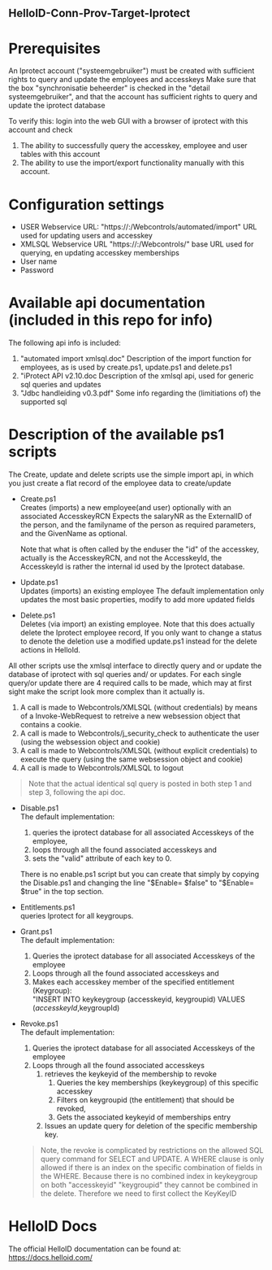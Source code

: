 ## HelloID-Conn-Prov-Target-Iprotect



# Prerequisites

An Iprotect account ("systeemgebruiker") must be created with sufficient rights to query and update the employees and accesskeys
Make sure that the box "synchronisatie beheerder" is checked in the "detail systeemgebruiker", and that the account has sufficient rights to query and update the iprotect database

To verify this: login into the web GUI  with a browser of iprotect with this account and check 
1.  The ability to successfully query the accesskey, employee and user tables with this account
2.  The ability to use the import/export functionality manually with this account. 


# Configuration settings

- USER Webservice URL:	"https://<ip>:<port>/Webcontrols/automated/import"  URL used for updating users and accesskey
- XMLSQL Webservice URL	"https://<ip>:<port>/Webcontrols/"  base URL used for querying, en updating accesskey memberships  
- User name	
- Password	


# Available api documentation (included in this repo for info)

The following api info is included:
1. "automated import xmlsql.doc" Description of the import function for employees, as is used by create.ps1, update.ps1 and delete.ps1
2. "iProtect API v2.10.doc   Description of the xmlsql api, used for generic sql queries and updates
3. "Jdbc handleiding v0.3.pdf"   Some info regarding the (limitiations of) the supported sql


# Description of the available ps1 scripts

The Create, update and delete scripts use the simple import api, in which you just create a flat record of the employee data to create/update

- Create.ps1  
  Creates (imports) a new employee(and user)  optionally with an associated AccesskeyRCN 
  Expects the salaryNR as the ExternalID of the person, and the familyname of the person as required parameters, and the GivenName as optional.

  Note that what is often called by the enduser the "id" of the accesskey, actually is the AccesskeyRCN, and not the AccesskeyId, the AccesskeyId is rather the internal id used by the Iprotect database. 


- Update.ps1  
  Updates (imports) an existing employee 
  The default implementation only updates the most basic properties, modify to add more updated fields 

- Delete.ps1  
  Deletes (via import) an existing employee. Note that this does actually delete the Iprotect employee record, If you only want to change a status to denote the deletion use a modified update.ps1 instead for the delete actions in HelloId.

 All other scripts use the xmlsql interface to directly query and or update the database of iprotect with sql queries and/ or updates.
 For each single query/or update there are 4 required calls to be made, which may at first sight make the script look more complex than it actually is.

 1. A call is made to Webcontrols/XMLSQL (without credentials) by means of a Invoke-WebRequest to retreive a new websession object that contains a cookie.      
 2. A call is made to Webcontrols/j_security_check  to authenticate the user (using the websession object and cookie)
 3. A call is made to Webcontrols/XMLSQL (without explicit credentials) to execute the query (using the same websession object and cookie)
 4. A call is made to Webcontrols/XMLSQL to logout
 
   >Note that the actual identical sql query is posted in both step 1 and step 3, following the api doc.

- Disable.ps1  
  The default implementation:
  1. queries the iprotect database for all associated Accesskeys of the employee,
  2. loops through all the found associated accesskeys and
    1. sets the "valid" attribute of each key to 0.

  There is no enable.ps1 script but you can create that simply by copying the Disable.ps1 and changing the line  "$Enable= $false" to "$Enable= $true" in the top section.

- Entitlements.ps1  
  queries Iprotect for all keygroups.

- Grant.ps1  
  The default implementation:
  1. Queries the iprotect database for all associated Accesskeys of the employee
  2. Loops through all the found associated accesskeys and
    1. Makes each accesskey member of the specified entitlement (Keygroup):  
      "INSERT INTO keykeygroup (accesskeyid, keygroupid) VALUES ($accesskeyId,$keygroupId)

- Revoke.ps1  
  The default implementation:  
  1. Queries the iprotect database for all associated Accesskeys of the employee
  2. Loops through all the found associated accesskeys
      1. retrieves the keykeyid of the membership to revoke
          1. Queries the key memberships (keykeygroup) of this specific accesskey
          2. Filters on keygroupid (the entitlement) that should be revoked,
          3. Gets the associated keykeyid of memberships entry
      2. Issues an update query for deletion of the specific membership key.

  
  >Note, the revoke is complicated by restrictions on the allowed SQL query command for SELECT and UPDATE. 
  A WHERE clause is only allowed if there is an index on the specific combination of fields in the WHERE. 
  Because there is no combined index in keykeygroup on both  "accesskeyid" "keygroupid" they cannot be combined in the delete.
  Therefore we need to first collect the KeyKeyID

# HelloID Docs
The official HelloID documentation can be found at: https://docs.helloid.com/         
